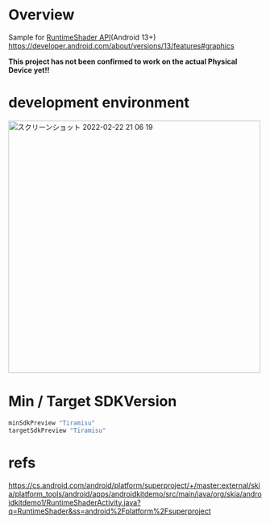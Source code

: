 # Overview

Sample for [RuntimeShader API](https://developer.android.com/reference/android/graphics/RuntimeShader)(Android 13+)<br>
https://developer.android.com/about/versions/13/features#graphics<br>

<strong>This project has not been confirmed to work on the actual Physical Device yet!!</strong><br>

# development environment

<img width="500" alt="スクリーンショット 2022-02-22 21 06 19" src="https://user-images.githubusercontent.com/16476224/155129056-7ca765fd-0bf2-406b-b54f-c6baea10f391.png">

# Min / Target SDKVersion
```groovy
minSdkPreview "Tiramisu"
targetSdkPreview "Tiramisu"
```

# refs
https://cs.android.com/android/platform/superproject/+/master:external/skia/platform_tools/android/apps/androidkitdemo/src/main/java/org/skia/androidkitdemo1/RuntimeShaderActivity.java?q=RuntimeShader&ss=android%2Fplatform%2Fsuperproject<br>

